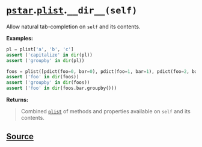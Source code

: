 # [`pstar`](./pstar.md).[`plist`](./pstar_plist.md).`__dir__(self)`

Allow natural tab-completion on `self` and its contents.

**Examples:**
```python
pl = plist['a', 'b', 'c']
assert ('capitalize' in dir(pl))
assert ('groupby' in dir(pl))

foos = plist([pdict(foo=0, bar=0), pdict(foo=1, bar=1), pdict(foo=2, bar=0)])
assert ('foo' in dir(foos))
assert ('groupby' in dir(foos))
assert ('foo' in dir(foos.bar.groupby()))
```

**Returns:**

>    Combined [`plist`](./pstar_plist.md) of methods and properties available on `self` and its contents.



## [Source](../pstar/pstar.py#L3137-L3162)